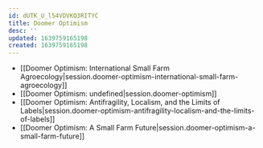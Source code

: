 ```yaml
---
id: dUTK_U_l54VDVKQ3RITYC
title: Doomer Optimism
desc: ''
updated: 1639759165198
created: 1639759165198
---
```


- [[Doomer Optimism:  International Small Farm Agroecology|session.doomer-optimism-international-small-farm-agroecology]]
- [[Doomer Optimism: undefined|session.doomer-optimism]]
- [[Doomer Optimism:  Antifragility, Localism, and the Limits of Labels|session.doomer-optimism-antifragility-localism-and-the-limits-of-labels]]
- [[Doomer Optimism:  A Small Farm Future|session.doomer-optimism-a-small-farm-future]]
